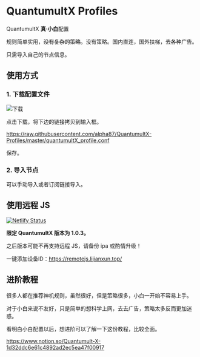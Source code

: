 # QuantumultX Profiles

QuantumultX **真·小白**配置

规则简单实用，~~没有复杂的策略~~。没有策略。国内直连，国外扶梯，去~~各种~~广告。

只需导入自己的节点信息。

## 使用方式

### 1. 下载配置文件

![下载](https://i.loli.net/2019/12/06/3VBawUXLrsMR8d9.jpg)

点击下载，将下边的链接拷贝到输入框。

https://raw.githubusercontent.com/alpha87/QuantumultX-Profiles/master/quantumultX_profile.conf

保存。

### 2. 导入节点

可以手动导入或者订阅链接导入。

## 使用远程 JS

[![Netlify Status](https://api.netlify.com/api/v1/badges/7043c3c1-7ee8-4158-883f-a321ac10f0c7/deploy-status)](https://app.netlify.com/sites/musing-galileo-d17927/deploys)

**限定 QuantumultX 版本为 1.0.3。**

之后版本可能不再支持远程 JS，请备份 ipa 或酌情升级！

一键添加设备ID：https://remotejs.lijianxun.top/

## 进阶教程

很多人都在推荐神机规则，虽然很好，但是策略很多，小白一开始不容易上手。

对于小白来说不友好，只是简单的想科学上网，去去广告，策略太多反而更加迷惑。

看明白小白配置以后，想进阶可以了解一下这份教程，比较全面。

https://www.notion.so/Quantumult-X-1d32ddc6e61c4892ad2ec5ea47f00917
